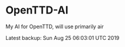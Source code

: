 # OpenTTD-AI
My AI for OpenTTD, will use primarily air

Latest backup: Sun Aug 25 06:03:01 UTC 2019
